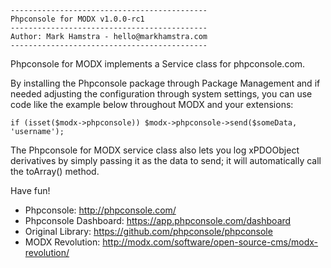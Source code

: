 ````
--------------------------------------------
Phpconsole for MODX v1.0.0-rc1
--------------------------------------------
Author: Mark Hamstra - hello@markhamstra.com
--------------------------------------------
````

Phpconsole for MODX implements a Service class for phpconsole.com.

By installing the Phpconsole package through Package Management and if needed adjusting the configuration through
system settings, you can use code like the example below throughout MODX and your extensions:

    if (isset($modx->phpconsole)) $modx->phpconsole->send($someData, 'username');

The Phpconsole for MODX service class also lets you log xPDOObject derivatives by simply passing it as the data to
send; it will automatically call the toArray() method.

Have fun!

* Phpconsole: http://phpconsole.com/
* Phpconsole Dashboard: https://app.phpconsole.com/dashboard
* Original Library: https://github.com/phpconsole/phpconsole
* MODX Revolution: http://modx.com/software/open-source-cms/modx-revolution/

